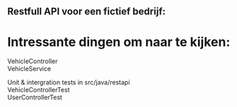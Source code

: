 ## Restfull API voor een fictief bedrijf:

# Intressante dingen om naar te kijken:

VehicleController  
VehicleService  

   
Unit & intergration tests in src/java/restapi  
VehicleControllerTest  
UserControllerTest  
